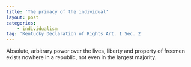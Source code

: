 ```yaml
---
title: 'The primacy of the individual'
layout: post
categories:
    - individualism
tag: 'Kentucky Declaration of Rights Art. I Sec. 2'
---
```


Absolute, arbitrary power over the lives, liberty and property of freemen exists nowhere in a republic, not even in the largest majority.
